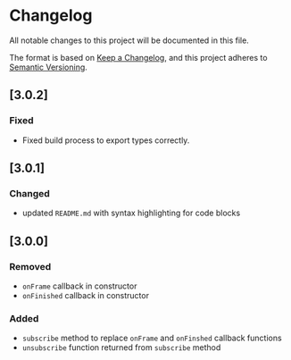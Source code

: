 # Changelog

All notable changes to this project will be documented in this file.

The format is based on [Keep a Changelog](https://keepachangelog.com/en/1.1.0/),
and this project adheres to [Semantic Versioning](https://semver.org/spec/v2.0.0.html).

## [3.0.2]

### Fixed

- Fixed build process to export types correctly.

## [3.0.1]

### Changed

- updated `README.md` with syntax highlighting for code blocks

## [3.0.0]

### Removed

- `onFrame` callback in constructor
- `onFinished` callback in constructor

### Added

- `subscribe` method to replace `onFrame` and `onFinshed` callback functions
- `unsubscribe` function returned from `subscribe` method
